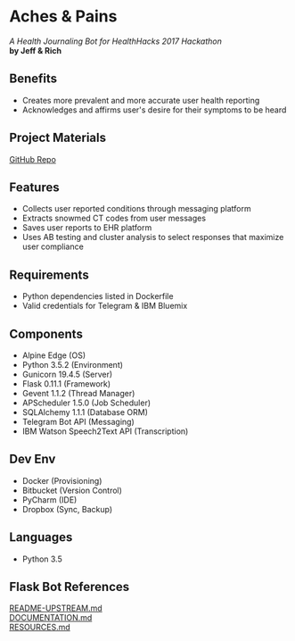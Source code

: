 # Aches & Pains
_A Health Journaling Bot for HealthHacks 2017 Hackathon_  
**by Jeff & Rich**

## Benefits
- Creates more prevalent and more accurate user health reporting
- Acknowledges and affirms user's desire for their symptoms to be heard

## Project Materials
[GitHub Repo](https://github.com/rj919/achesandpains)

## Features
- Collects user reported conditions through messaging platform
- Extracts snowmed CT codes from user messages
- Saves user reports to EHR platform
- Uses AB testing and cluster analysis to select responses that maximize user compliance

## Requirements
- Python dependencies listed in Dockerfile
- Valid credentials for Telegram & IBM Bluemix

## Components
- Alpine Edge (OS)
- Python 3.5.2 (Environment)
- Gunicorn 19.4.5 (Server)
- Flask 0.11.1 (Framework)
- Gevent 1.1.2 (Thread Manager)
- APScheduler 1.5.0 (Job Scheduler)
- SQLAlchemy 1.1.1 (Database ORM)
- Telegram Bot API (Messaging)
- IBM Watson Speech2Text API (Transcription)

## Dev Env
- Docker (Provisioning)
- Bitbucket (Version Control)
- PyCharm (IDE)
- Dropbox (Sync, Backup)

## Languages
- Python 3.5

Flask Bot References
--------------------
[README-UPSTREAM.md](https://bitbucket.org/collectiveacuity/flaskbotfork/src/master/README-UPSTREAM.md)  
[DOCUMENTATION.md](https://bitbucket.org/collectiveacuity/flaskbotfork/src/master/DOCUMENTATION.md)  
[RESOURCES.md](https://bitbucket.org/collectiveacuity/flaskbotfork/src/master/REFERENCES.md)